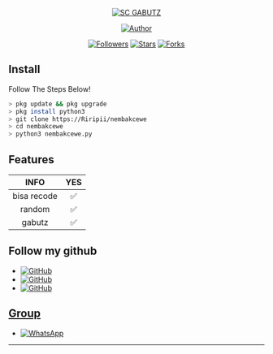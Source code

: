 



<p align="center">
<a href="#"><img title="SC GABUTZ" src="https://img.shields.io/badge/-SC--GABUTZ--AJG-green?colorA=%23ff0000&colorB=%23017e40&style=for-the-badge"></a>
</p>
<p align="center">
<a href="https://github.com/Riripii"><img title="Author" src="https://img.shields.io/badge/AUTHOR-FARHAN-orange?style=for-the-badge&logo=github"></a>
</p>
<p align="center">
<a href="https://github.com/Riripii/followers"><img title="Followers" src="https://img.shields.io/github/followers/Riripii?color=blue&style=flat-square"></a>
<a href="https://github.com/Riripii/nembakcewe/stargazers/"><img title="Stars" src="https://img.shields.io/github/stars/Riripii/nembakcewe?color=red&style=flat-square"></a>
<a href="https://github.com/Riripii/nembakcewe/network/members"><img title="Forks" src="http://img.shields.io/github/forks/Riripii/nembakcewe?color=red&style=flat-square"></a>
</p>

## Install
Follow The Steps Below!

```bash
> pkg update && pkg upgrade
> pkg install python3
> git clone https://Riripii/nembakcewe
> cd nembakcewe
> python3 nembakcewe.py
```

## Features

 INFO | YES |
| :-----------------: | :-------: |
| bisa recode|✅|
| random|✅|
| gabutz|✅|

## Follow my github

* <a href="https://github.com/Riripii"><img alt="GitHub" src="https://img.shields.io/badge/Riripii%20-%23121011.svg?&style=for-the-badge&logo=github&logoColor=white">
* <a href="https://github.com/FARHAN-KBM"><img alt="GitHub" src="https://img.shields.io/badge/FhansKBM%20-%23121011.svg?&style=for-the-badge&logo=github&logoColor=white">
* <a href="https://github.com/fhans-moby"><img alt="GitHub" src="https://img.shields.io/badge/FhansMOBY%20-%23121011.svg?&style=for-the-badge&logo=github&logoColor=white">



## Group

* <a href="https://chat.whatsapp.com/I8cVKVpWCfGC6d5CXe8hGB"><img alt="WhatsApp" src="https://img.shields.io/badge/WhatsApp%20Group-25D366?style=for-the-badge&logo=whatsapp&logoColor=white"/></a>

---
